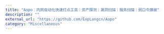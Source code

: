 ```yaml
---
title: "Aopo：内网自动化快速打点工具｜资产探测｜漏洞扫描｜服务扫描｜弱口令爆破"
description: ""
external_url: "https://github.com/ExpLangcn/Aopo"
category: "Miscellaneous"
---
```

